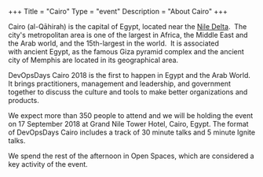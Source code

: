 +++ Title = "Cairo" Type = "event" Description = "About Cairo" +++

Cairo (al-Qāhirah) is the capital of Egypt, located near the [Nile Delta](https://en.wikipedia.org/wiki/Nile_Delta "Nile Delta").  The city's metropolitan area is one of the largest in Africa, the Middle East and the Arab world, and the 15th-largest in the world.  It is associated with ancient Egypt, as the famous Giza pyramid complex and the ancient city of Memphis are located in its geographical area.

DevOpsDays Cairo 2018 is the first to happen in Egypt and the Arab World.  It brings practitioners, management and leadership, and government together to discuss the culture and tools to make better organizations and products.

We expect more than 350 people to attend and we will be holding the event on 17 September 2018 at Grand Nile Tower Hotel, Cairo, Egypt.
The format of DevOpsDays Cairo includes a track of 30 minute talks and 5 minute Ignite talks.  

We spend the rest of the afternoon in Open Spaces, which are considered a key activity of the event.
